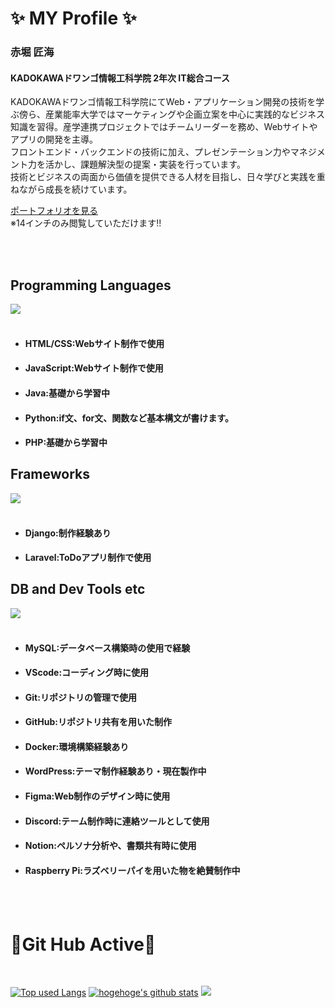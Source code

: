 # ✨ MY Profile ✨
  ### 赤堀 匠海<br>
  #### KADOKAWAドワンゴ情報工科学院 2年次 IT総合コース<br>
  
  KADOKAWAドワンゴ情報工科学院にてWeb・アプリケーション開発の技術を学ぶ傍ら、産業能率大学ではマーケティングや企画立案を中心に実践的なビジネス知識を習得。産学連携プロジェクトではチームリーダーを務め、Webサイトやアプリの開発を主導。<br>フロントエンド・バックエンドの技術に加え、プレゼンテーション力やマネジメント力を活かし、課題解決型の提案・実装を行っています。<br>
技術とビジネスの両面から価値を提供できる人材を目指し、日々学びと実践を重ねながら成長を続けています。

[ポートフォリオを見る](https://takumisportfolio.main.jp) <br>
  ※14インチのみ閲覧していただけます!! <br>
  
<br>
<br>


## Programming Languages
![](https://skillicons.dev/icons?i=html,css,js,java,python,php)
<br>
<br>
- #### **HTML/CSS**:Webサイト制作で使用 <br>
- #### **JavaScript**:Webサイト制作で使用 <br>
- #### **Java**:基礎から学習中<br>
- #### **Python**:if文、for文、関数など基本構文が書けます。<br>
- #### **PHP**:基礎から学習中

## Frameworks
![](https://skillicons.dev/icons?i=django,laravel)
<br>
<br>
- #### **Django**:制作経験あり<br>
- #### **Laravel**:ToDoアプリ制作で使用



## DB and Dev Tools etc
![](https://skillicons.dev/icons?i=mysql,vscode,git,github,docker,wordpress,figma,discord,notion,raspberrypi)
<br>
<br>
- #### **MySQL**:データベース構築時の使用で経験<br>
- #### **VScode**:コーディング時に使用<br>
- #### **Git**:リポジトリの管理で使用<br>
- #### **GitHub**:リポジトリ共有を用いた制作<br>
- #### **Docker**:環境構築経験あり<br>
- #### **WordPress**:テーマ制作経験あり・現在製作中<br>
- #### **Figma**:Web制作のデザイン時に使用<br>
- #### **Discord**:テーム制作時に連絡ツールとして使用<br>
- #### **Notion**:ペルソナ分析や、書類共有時に使用<br>
- #### **Raspberry Pi**:ラズベリーパイを用いた物を絶賛制作中
<br>
<br>

# 🏃Git Hub Active🏃

<br>

[![Top used Langs](https://github-readme-stats.vercel.app/api/top-langs/?username=Akasan-T&layout=compact&theme=tokyonight)](https://github.com/Akasan-T/)
[![hogehoge's github stats](https://github-readme-stats.vercel.app/api?username=Akasan-T&hide=contribs&count_private=true&show_icons=true&theme=tokyonight)](https://github.com/Akasan-T/)
![](https://github-profile-trophy.vercel.app/?username=Akasan-T&theme=onedark)

<!--
**Akasan-T/Akasan-T** is a ✨ _special_ ✨ repository because its `README.md` (this file) appears on your GitHub profile.

Here are some ideas to get you started:

- 🔭 I’m currently working on ...
- 🌱 I’m currently learning ...
- 👯 I’m looking to collaborate on ...
- 🤔 I’m looking for help with ...
- 💬 Ask me about ...
- 📫 How to reach me: ...
- 😄 Pronouns: ...
- ⚡ Fun fact: ...
-->
